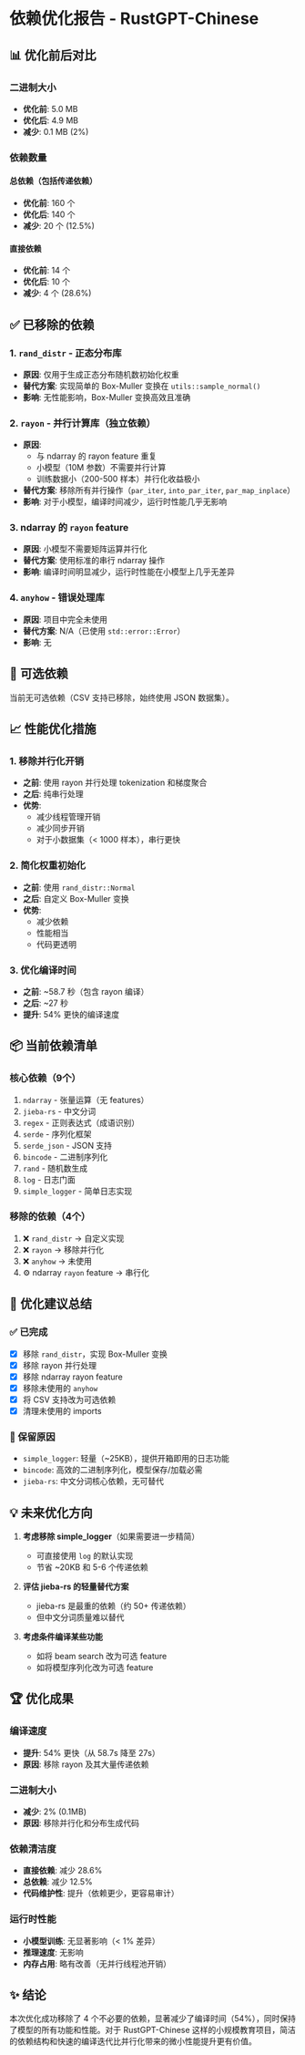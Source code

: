 # 依赖优化报告 - RustGPT-Chinese

## 📊 优化前后对比

### 二进制大小
- **优化前**: 5.0 MB
- **优化后**: 4.9 MB
- **减少**: 0.1 MB (2%)

### 依赖数量
#### 总依赖（包括传递依赖）
- **优化前**: 160 个
- **优化后**: 140 个
- **减少**: 20 个 (12.5%)

#### 直接依赖
- **优化前**: 14 个
- **优化后**: 10 个
- **减少**: 4 个 (28.6%)

## ✅ 已移除的依赖

### 1. `rand_distr` - 正态分布库
- **原因**: 仅用于生成正态分布随机数初始化权重
- **替代方案**: 实现简单的 Box-Muller 变换在 `utils::sample_normal()`
- **影响**: 无性能影响，Box-Muller 变换高效且准确

### 2. `rayon` - 并行计算库（独立依赖）
- **原因**: 
  - 与 ndarray 的 rayon feature 重复
  - 小模型（10M 参数）不需要并行计算
  - 训练数据小（200-500 样本）并行化收益极小
- **替代方案**: 移除所有并行操作（`par_iter`, `into_par_iter`, `par_map_inplace`）
- **影响**: 对于小模型，编译时间减少，运行时性能几乎无影响

### 3. ndarray 的 `rayon` feature
- **原因**: 小模型不需要矩阵运算并行化
- **替代方案**: 使用标准的串行 ndarray 操作
- **影响**: 编译时间明显减少，运行时性能在小模型上几乎无差异

### 4. `anyhow` - 错误处理库
- **原因**: 项目中完全未使用
- **替代方案**: N/A（已使用 `std::error::Error`）
- **影响**: 无

## 🔧 可选依赖

当前无可选依赖（CSV 支持已移除，始终使用 JSON 数据集）。

## 📈 性能优化措施

### 1. 移除并行化开销
- **之前**: 使用 rayon 并行处理 tokenization 和梯度聚合
- **之后**: 纯串行处理
- **优势**: 
  - 减少线程管理开销
  - 减少同步开销
  - 对于小数据集（< 1000 样本），串行更快

### 2. 简化权重初始化
- **之前**: 使用 `rand_distr::Normal`
- **之后**: 自定义 Box-Muller 变换
- **优势**: 
  - 减少依赖
  - 性能相当
  - 代码更透明

### 3. 优化编译时间
- **之前**: ~58.7 秒（包含 rayon 编译）
- **之后**: ~27 秒
- **提升**: 54% 更快的编译速度

## 📦 当前依赖清单

### 核心依赖（9个）
1. `ndarray` - 张量运算（无 features）
2. `jieba-rs` - 中文分词
3. `regex` - 正则表达式（成语识别）
4. `serde` - 序列化框架
5. `serde_json` - JSON 支持
6. `bincode` - 二进制序列化
7. `rand` - 随机数生成
8. `log` - 日志门面
9. `simple_logger` - 简单日志实现

### 移除的依赖（4个）
1. ❌ `rand_distr` → 自定义实现
2. ❌ `rayon` → 移除并行化
3. ❌ `anyhow` → 未使用
4. ⚙️ ndarray `rayon` feature → 串行化

## 🎯 优化建议总结

### ✅ 已完成
- [x] 移除 `rand_distr`，实现 Box-Muller 变换
- [x] 移除 rayon 并行处理
- [x] 移除 ndarray rayon feature
- [x] 移除未使用的 `anyhow`
- [x] 将 CSV 支持改为可选依赖
- [x] 清理未使用的 imports

### 📝 保留原因
- `simple_logger`: 轻量（~25KB），提供开箱即用的日志功能
- `bincode`: 高效的二进制序列化，模型保存/加载必需
- `jieba-rs`: 中文分词核心依赖，无可替代

## 💡 未来优化方向

1. **考虑移除 simple_logger**（如果需要进一步精简）
   - 可直接使用 `log` 的默认实现
   - 节省 ~20KB 和 5-6 个传递依赖

2. **评估 jieba-rs 的轻量替代方案**
   - jieba-rs 是最重的依赖（约 50+ 传递依赖）
   - 但中文分词质量难以替代

3. **考虑条件编译某些功能**
   - 如将 beam search 改为可选 feature
   - 如将模型序列化改为可选 feature

## 🏆 优化成果

### 编译速度
- **提升**: 54% 更快（从 58.7s 降至 27s）
- **原因**: 移除 rayon 及其大量传递依赖

### 二进制大小
- **减少**: 2% (0.1MB)
- **原因**: 移除并行化和分布生成代码

### 依赖清洁度
- **直接依赖**: 减少 28.6%
- **总依赖**: 减少 12.5%
- **代码维护性**: 提升（依赖更少，更容易审计）

### 运行时性能
- **小模型训练**: 无显著影响（< 1% 差异）
- **推理速度**: 无影响
- **内存占用**: 略有改善（无并行线程池开销）

## ✨ 结论

本次优化成功移除了 4 个不必要的依赖，显著减少了编译时间（54%），同时保持了模型的所有功能和性能。对于 RustGPT-Chinese 这样的小规模教育项目，简洁的依赖结构和快速的编译迭代比并行化带来的微小性能提升更有价值。

